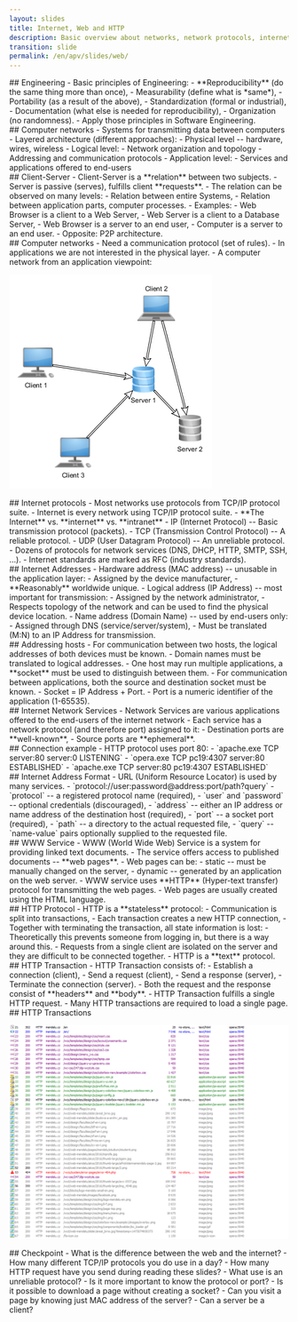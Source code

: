 ```yaml
---
layout: slides
title: Internet, Web and HTTP
description: Basic overview about networks, network protocols, internet, and internet services.
transition: slide
permalink: /en/apv/slides/web/
---
```


<section markdown='1'>
## Engineering
- Basic principles of Engineering:
  - **Reproducibility** (do the same thing more than once),
  - Measurability (define what is *same*),
  - Portability (as a result of the above),
  - Standardization (formal or industrial),
  - Documentation (what else is needed for reproducibility),
  - Organization (no randomness).
- Apply those principles in Software Engineering.

</section>

<section markdown='1'>
## Computer networks
- Systems for transmitting data between computers
- Layered architecture (different approaches):
  - Physical level -- hardware, wires, wireless
  - Logical level:
    - Network organization and topology
    - Addressing and communication protocols
  - Application level:
    - Services and applications offered to end-users

</section>

<section markdown='1'>
## Client-Server
- Client-Server is a **relation** between two subjects.
- Server is passive (serves), fulfills client **requests**.
- The relation can be observed on many levels:
  - Relation between entire Systems,
  - Relation between application parts, computer processes.
- Examples:
  - Web Browser is a client to a Web Server,
  - Web Server is a client to a Database Server,
  - Web Browser is a server to an end user,
  - Computer is a server to an end user.
- Opposite: P2P architecture.
</section>

<section markdown='1'>
## Computer networks
- Need a communication protocol (set of rules).
- In applications we are not interested in the physical layer.
- A computer network from an application viewpoint:

![A random network schema](/en/apv/articles/web/network-schema.png)
</section>

<section markdown='1'>
## Internet protocols
- Most networks use protocols from TCP/IP protocol suite.
- Internet is every network using TCP/IP protocol suite.
  - **The Internet** vs. **internet** vs. **intranet**
- IP (Internet Protocol) -- Basic transmission protocol (packets). 
- TCP (Transmission Control Protocol) -- A reliable protocol.
- UDP (User Datagram Protocol) -- An unreliable protocol.
- Dozens of protocols for network services (DNS, DHCP, HTTP, SMTP, SSH, …).
- Internet standards are marked as RFC (industry standards).

</section>

<section markdown='1'>
## Internet Addresses
- Hardware address (MAC address) -- unusable in the application layer:
  - Assigned by the device manufacturer,
  - **Reasonably** worldwide unique.
- Logical address (IP Address) -- most important for transmission:
  - Assigned by the network administrator,
  - Respects topology of the network and can be used to find the physical device location.
- Name address (Domain Name) -- used by end-users only: 
  - Assigned through DNS (service/server/system),
  - Must be translated (M:N) to an IP Address for transmission.
</section>

<section markdown='1'>
## Addressing hosts
- For communication between two hosts, the logical addresses of both devices must be known.
- Domain names must be translated to logical addresses.
- One host may run multiple applications, a **socket** must be used to distinguish between them.
- For communication between applications, both the source and destination socket must be known.
- Socket = IP Address + Port.
- Port is a numeric identifier of the application (1-65535).
</section>

<section markdown='1'>
## Internet Network Services
- Network Services are various applications offered to the end-users of the internet network
- Each service has a network protocol (and therefore port) assigned to it:
  - Destination ports are **well-known**, 
  - Source ports are **ephemeral**.
</section>

<section markdown='1'>
## Connection example
- HTTP protocol uses port 80:
  - `apache.exe TCP server:80 server:0 LISTENING`
  - `opera.exe TCP pc19:4307 server:80 ESTABLISHED`
  - `apache.exe TCP server:80 pc19:4307 ESTABLISHED`
</section>

<section markdown='1'>
## Internet Address Format
- URL (Uniform Resource Locator) is used by many services.
- `protocol://user:password@address:port/path?query`
  - `protocol` -- a registered protocol name (required),
  - `user` and `password` -- optional credentials (discouraged),
  - `address` -- either an IP address or name address of the destination host (required),
  - `port` -- a socket port (required),
  - `path` -- a directory to the actual requested file,
  - `query` -- `name-value` pairs optionally supplied to the requested file.
</section>

<section markdown='1'>
## WWW Service
- WWW (World Wide Web) Service is a system for providing linked text documents.
- The service offers access to published documents -- **web pages**.
- Web pages can be:
  - static -- must be manually changed on the server,
  - dynamic -- generated by an application on the web server.
- WWW service uses **HTTP** (Hyper-text transfer) protocol for transmitting the 
web pages.
- Web pages are usually created using the HTML language.

</section>

<section markdown='1'>
## HTTP Protocol
- HTTP is a **stateless** protocol:
  - Communication is split into transactions,
  - Each transaction creates a new HTTP connection,
  - Together with terminating the transaction, all state information is lost:
    - Theoretically this prevents someone from logging in, but there is a way around this.
    - Requests from a single client are isolated on the server and they are difficult to be connected together.
- HTTP is a **text** protocol.

</section>

<section markdown='1'>
## HTTP Transaction
- HTTP Transaction consists of:
  - Establish a connection (client),
  - Send a request (client),
  - Send a response (server),
  - Terminate the connection (server).
- Both the request and the response consist of **headers** and **body**.  
  - HTTP Transaction fulfills a single HTTP request.
- Many HTTP transactions are required to load a single page.
</section>

<section markdown='1'>
## HTTP Transactions

![HTTP Requests](/en/apv/articles/web/http-requests.png)
</section>

<section markdown='1'>
## Checkpoint
- What is the difference between the web and the internet?
- How many different TCP/IP protocols you do use in a day?
- How many HTTP request have you send during reading these slides?
- What use is an unreliable protocol?
- Is it more important to know the protocol or port?
- Is it possible to download a page without creating a socket?
- Can you visit a page by knowing just MAC address of the server?
- Can a server be a client?
</section>
